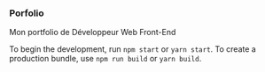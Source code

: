 ### Porfolio

Mon portfolio de Développeur Web Front-End

To begin the development, run `npm start` or `yarn start`.
To create a production bundle, use `npm run build` or `yarn build`.
